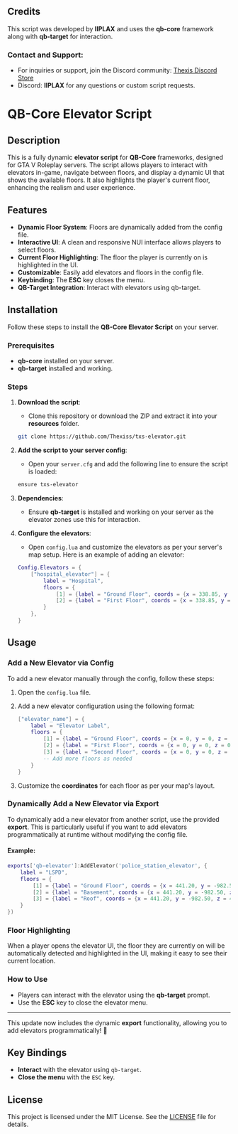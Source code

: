 ## Credits

This script was developed by **IIPLAX** and uses the **qb-core** framework along with **qb-target** for interaction. 

### Contact and Support:
- For inquiries or support, join the Discord community: [Thexis Discord Store](https://discord.gg/txs)
- Discord: **IIPLAX** for any questions or custom script requests.

# QB-Core Elevator Script

## Description

This is a fully dynamic **elevator script** for **QB-Core** frameworks, designed for GTA V Roleplay servers. The script allows players to interact with elevators in-game, navigate between floors, and display a dynamic UI that shows the available floors. It also highlights the player's current floor, enhancing the realism and user experience.

## Features

- **Dynamic Floor System**: Floors are dynamically added from the config file.
- **Interactive UI**: A clean and responsive NUI interface allows players to select floors.
- **Current Floor Highlighting**: The floor the player is currently on is highlighted in the UI.
- **Customizable**: Easily add elevators and floors in the config file.
- **Keybinding**: The **ESC** key closes the menu.
- **QB-Target Integration**: Interact with elevators using qb-target.

## Installation

Follow these steps to install the **QB-Core Elevator Script** on your server.

### Prerequisites
- **qb-core** installed on your server.
- **qb-target** installed and working.

### Steps

1. **Download the script**:
   - Clone this repository or download the ZIP and extract it into your **resources** folder.
   ```bash
   git clone https://github.com/Thexiss/txs-elevator.git
   ```

2. **Add the script to your server config**:
   - Open your `server.cfg` and add the following line to ensure the script is loaded:
   ```bash
   ensure txs-elevator
   ```

3. **Dependencies**:
   - Ensure **qb-target** is installed and working on your server as the elevator zones use this for interaction.

4. **Configure the elevators**:
   - Open `config.lua` and customize the elevators as per your server's map setup. Here is an example of adding an elevator:
   ```lua
   Config.Elevators = {
       ["hospital_elevator"] = {
           label = "Hospital",
           floors = {
               [1] = {label = "Ground Floor", coords = {x = 338.85, y = -1394.56, z = 32.51}},
               [2] = {label = "First Floor", coords = {x = 338.85, y = -1394.56, z = 39.00}},
           }
       },
   }
   ```

## Usage

### Add a New Elevator via Config
To add a new elevator manually through the config, follow these steps:

1. Open the `config.lua` file.
2. Add a new elevator configuration using the following format:
   ```lua
   ["elevator_name"] = {
       label = "Elevator Label",
       floors = {
           [1] = {label = "Ground Floor", coords = {x = 0, y = 0, z = 0}},
           [2] = {label = "First Floor", coords = {x = 0, y = 0, z = 0}},
           [3] = {label = "Second Floor", coords = {x = 0, y = 0, z = 0}},
           -- Add more floors as needed
       }
   }
   ```

3. Customize the **coordinates** for each floor as per your map's layout.

### Dynamically Add a New Elevator via Export
To dynamically add a new elevator from another script, use the provided **export**. This is particularly useful if you want to add elevators programmatically at runtime without modifying the config file.

#### Example:
```lua
exports['qb-elevator']:AddElevator('police_station_elevator', {
    label = "LSPD",
    floors = {
        [1] = {label = "Ground Floor", coords = {x = 441.20, y = -982.50, z = 30.69}},
        [2] = {label = "Basement", coords = {x = 441.20, y = -982.50, z = 26.67}},
        [3] = {label = "Roof", coords = {x = 441.20, y = -982.50, z = 43.43}},
    }
})
```

### Floor Highlighting
When a player opens the elevator UI, the floor they are currently on will be automatically detected and highlighted in the UI, making it easy to see their current location.

### How to Use
- Players can interact with the elevator using the **qb-target** prompt.
- Use the **ESC** key to close the elevator menu.

---

This update now includes the dynamic **export** functionality, allowing you to add elevators programmatically! 🚀

## Key Bindings

- **Interact** with the elevator using `qb-target`.
- **Close the menu** with the `ESC` key.

## License

This project is licensed under the MIT License. See the [LICENSE](LICENSE) file for details.
